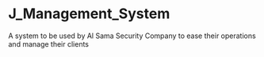 # J_Management_System
 A system to be used by Al Sama Security Company to ease their operations and manage their clients
